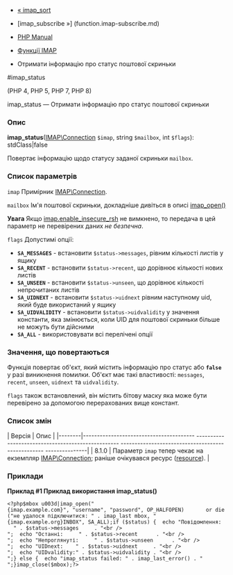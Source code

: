 - [« imap_sort](function.imap-sort.md)
- [imap_subscribe »] (function.imap-subscribe.md)

- [PHP Manual](index.md)
- [Функції IMAP](ref.imap.md)
- Отримати інформацію про статус поштової скриньки

#imap_status

(PHP 4, PHP 5, PHP 7, PHP 8)

imap_status — Отримати інформацію про статус поштової скриньки

### Опис

**imap_status**([IMAP\Connection](class.imap-connection.md) `$imap`,
string `$mailbox`, int `$flags`): stdClass\|false

Повертає інформацію щодо статусу заданої скриньки `mailbox`.

### Список параметрів

`imap`
Примірник [IMAP\Connection](class.imap-connection.md).

`mailbox`
Ім'я поштової скриньки, докладніше дивіться в описі
[imap_open()](function.imap-open.md)

**Увага**
Якщо
[imap.enable_insecure_rsh](imap.configuration.md#ini.imap.enable-insecure-rsh)
не вимкнено, то передача в цей параметр не перевірених даних *не
безпечна*.

`flags`
Допустимі опції:

- **`SA_MESSAGES`** - встановити `$status->messages`, рівним
кількості листів у ящику
- **`SA_RECENT`** - встановити `$status->recent`, що дорівнює кількості
нових листів
- **`SA_UNSEEN`** - встановити `$status->unseen`, що дорівнює кількості
непрочитаних листів
- **`SA_UIDNEXT`** - встановити `$status->uidnext` рівним наступному
uid, який буде використаний у ящику
- **`SA_UIDVALIDITY`** - встановити `$status->uidvalidity` у значення
константи, яка змінюється, коли UID для поштової скриньки більше не
можуть бути дійсними
- **`SA_ALL`** - використовувати всі перелічені опції

### Значення, що повертаються

Функція повертає об'єкт, який містить інформацію про статус або
**`false`** у разі виникнення помилки. Об'єкт має такі
властивості: `messages`, `recent`, `unseen`, `uidnext` та `uidvalidity`.

`flags` також встановлений, він містить бітову маску яка може бути
перевірено за допомогою перерахованих вище констант.

### Список змін

| Версія | Опис |
|--------|---------------------------------------- -------------------------------------------------- -------------------------------------------------- ---------------|
| 8.1.0 | Параметр `imap` тепер чекає на екземпляр [IMAP\Connection](class.imap-connection.md); раніше очікувався ресурс ([resource](language.types.resource.md)). |

### Приклади

**Приклад #1 Приклад використання **imap_status()****

` <?php$mbox u003d|imap_open("{imap.example.com}", "username", "password", OP_HALFOPEN)       or die("не удалося підключитися: " . imap_last mbox, "{imap.example.org}INBOX", SA_ALL);if ($status) {  echo "Повідомлення:   " . $status->messages     . "<br />
";  echo "Останні:     " . $status->recent      . "<br />
";  echo "Непроглянуті:     " . $status->unseen      . "<br />
";  echo "UIDnext:    " . $status->uidnext     . "<br />
";  echo "UIDvalidity:" . $status->uidvalidity . "<br />
";} else {  echo "imap_status failed: " . imap_last_error() . "
";}imap_close($mbox);?> `
